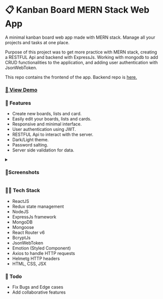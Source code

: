 # 📋 Kanban Board MERN Stack Web App

A minimal kanban board web app made with MERN stack. Manage all your projects and tasks at one place.

Purpose of this project was to get more practice with MERN stack, creating a RESTFUL Api and backend with ExpressJs. Working with mongodb
to add CRUD functionalities to the application, and adding user authentication with JsonWebToken.

This repo contains the frontend of the app. Backend repo is [here.](https://github.com/destructo570/kanban-board-backend-rest-api)

### [🚀 View Demo](https://digital-kanban-board-react.vercel.app/home)

### 🧪 Features

- Create new boards, lists and card.
- Easily edit your boards, lists and cards.
- Responsive and minimal interface.
- User authentication using JWT.
- RESTFUL Api to interact with the server.
- Dark/Light theme.
- Password salting.
- Server side validation for data.

<details>
  ## <summary><h3>🌈Screenshots</h3></summary>
  
  ![alt text](https://imgur.com/WNHdOFY.png)
  ![alt text](https://imgur.com/z5GvyXL.png)
  ![alt text](https://imgur.com/XUYG21E.png)
  ![alt text](https://imgur.com/tqsljl2.png)
  
</details>

### 👨‍🎓 Tech Stack
- ReactJS
- Redux state management
- NodeJS
- ExpressJs framework
- MongoDB
- Mongoose
- React Router v6
- BcryptJs
- JsonWebToken
- Emotion (Styled Component)
- Axios to handle HTTP requests
- Helmetg HTTP headers
- HTML, CSS, JSX

### 🎫 Todo
- Fix Bugs and Edge cases
- Add collaborative features
